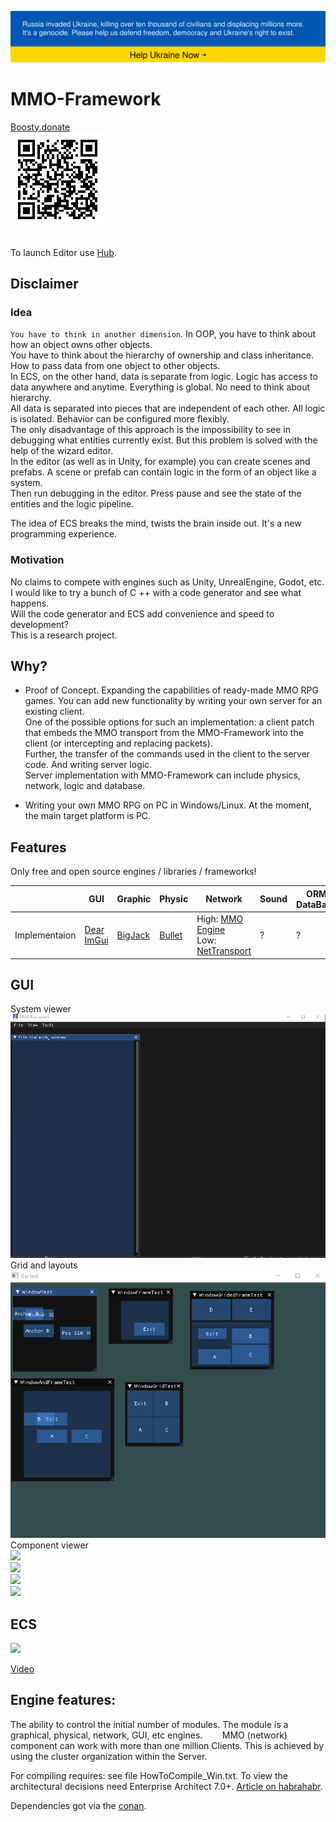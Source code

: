 [![Stand With Ukraine](https://raw.githubusercontent.com/vshymanskyy/StandWithUkraine/main/banner2-direct.svg)](https://stand-with-ukraine.pp.ua)

# MMO-Framework

[Boosty.donate](https://boosty.to/mmoframework)
<br>
<img src="./Doc/boosty-mmoframework-donate.png">
<br>
<br>

To launch Editor use [Hub](https://github.com/RamilGauss/TornadoHub/releases).

## Disclaimer

### Idea  

`You have to think in another dimension`. In OOP, you have to think about how an object owns other objects.  
You have to think about the hierarchy of ownership and class inheritance. How to pass data from one object to other objects.  
In ECS, on the other hand, data is separate from logic. Logic has access to data anywhere and anytime. Everything is global. No need to think about hierarchy.   
All data is separated into pieces that are independent of each other. All logic is isolated. Behavior can be configured more flexibly.  
The only disadvantage of this approach is the impossibility to see in debugging what entities currently exist. But this problem is solved with the help of the wizard editor.  
In the editor (as well as in Unity, for example) you can create scenes and prefabs. A scene or prefab can contain logic in the form of an object like a system.  
Then run debugging in the editor. Press pause and see the state of the entities and the logic pipeline.  

The idea of ECS breaks the mind, twists the brain inside out. It's a new programming experience.

### Motivation  

No claims to compete with engines such as Unity, UnrealEngine, Godot, etc.   
I would like to try a bunch of C ++ with a code generator and see what happens.  
Will the code generator and ECS add convenience and speed to development?   
This is a research project.  


## Why?

- Proof of Concept. Expanding the capabilities of ready-made MMO RPG games. You can add new functionality by writing your own server for an existing client.  
One of the possible options for such an implementation: a client patch that embeds the MMO transport from the MMO-Framework into the client (or intercepting and replacing packets).  
Further, the transfer of the commands used in the client to the server code. And writing server logic.  
Server implementation with MMO-Framework can include physics, network, logic and database.  

- Writing your own MMO RPG on PC in Windows/Linux. At the moment, the main target platform is PC. 

## Features

Only free and open source engines / libraries / frameworks!

|               | GUI         | Graphic     | Physic |  Network    |   Sound |  ORM DataBase |
|----------     | ------------| ------------|--------|-------------|---------|------------|
|Implementaion  | [Dear ImGui](https://github.com/ocornut/imgui)  |   [BigJack](https://github.com/RamilGauss/MMO-Framework/tree/master/Source/Modules/GraphicEngine)      | [Bullet](https://github.com/bulletphysics/bullet3) | High: [MMO Engine](https://github.com/RamilGauss/MMO-Framework/tree/master/Source/Modules/MMOEngine)<br>Low: [NetTransport](https://github.com/RamilGauss/MMO-Framework/tree/master/Source/Modules/NetTransport)  |    ?     |      ?     |

## GUI  
System viewer
<br>
<img src="./Doc/systemViewer.gif">
<br>
Grid and layouts
<br>
<img src="./Doc/gridAndLayouts.gif">
<br>
Component viewer
<br>
<img src="./Doc/componentViewer.gif">
<br>
<img src="./Doc/open_project_file.gif">
<br>
<img src="./Doc/gui_example.gif">
<br>
<img src="./Doc/tree_view_editing.gif">

## ECS

<img src="./Doc/ECS_tree_conveyor_uml.png">


[Video](http://www.youtube.com/watch?v=g8IlYRepclE)

## Engine features:

  The ability to control the initial number of modules.
The module is a graphical, physical, network, GUI, etc engines.
    
  MMO (network) component can work with more than one million Clients.
This is achieved by using the cluster organization within the Server.

  For compiling requires: see file HowToCompile_Win.txt.
To view the architectural decisions need Enterprise Architect 7.0+.
[Article on habrahabr](http://habrahabr.ru/post/233915/).

Dependencies got via the [conan](http://conan.io).